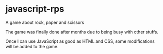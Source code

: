 # javascript-rps
A game about rock, paper and scissors

The game was finally done after months due to being busy with other stuffs.

Once I can use JavaScript as good as HTML and CSS, some modifications will be added to the game.